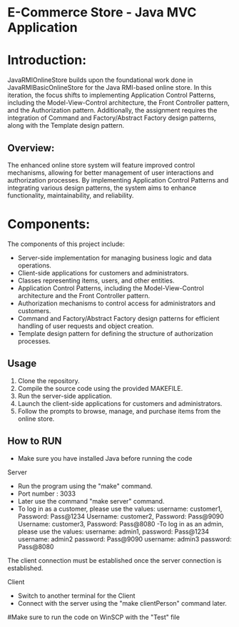 # E-Commerce Store - Java MVC Application 

# Introduction:

JavaRMIOnlineStore builds upon the foundational work done in JavaRMIBasicOnlineStore for the Java RMI-based online store. In this iteration, the focus shifts to implementing Application Control Patterns, including the Model-View-Control architecture, the Front Controller pattern, and the Authorization pattern. Additionally, the assignment requires the integration of Command and Factory/Abstract Factory design patterns, along with the Template design pattern.

## Overview:

The enhanced online store system will feature improved control mechanisms, allowing for better management of user interactions and authorization processes. By implementing Application Control Patterns and integrating various design patterns, the system aims to enhance functionality, maintainability, and reliability.

# Components:

The components of this project include:

- Server-side implementation for managing business logic and data operations.
- Client-side applications for customers and administrators.
- Classes representing items, users, and other entities.
- Application Control Patterns, including the Model-View-Control architecture and the Front Controller pattern.
- Authorization mechanisms to control access for administrators and customers.
- Command and Factory/Abstract Factory design patterns for efficient handling of user requests and object creation.
- Template design pattern for defining the structure of authorization processes.

## Usage

1. Clone the repository.
2. Compile the source code using the provided MAKEFILE.
3. Run the server-side application.
4. Launch the client-side applications for customers and administrators.
5. Follow the prompts to browse, manage, and purchase items from the online store.

## How to RUN
- Make sure you have installed Java before running the code

Server

- Run the program using the "make" command.
- Port number : 3033
- Later use the command "make server" command.
- To log in as a customer, please use the values: 
	username: customer1, Password: Pass@1234
        Username: customer2, Password: Pass@9090
        Username: customer3, Password: Pass@8080
-To log in as an admin, please use the values:
	username: admin1, password: Pass@1234
        username: admin2 password: Pass@9090
        username: admin3 password: Pass@8080

The client connection must be established once the server connection is established.

Client

- Switch to another terminal for the Client
- Connect with the server using the "make clientPerson" command later.

#Make sure to run the code on WinSCP with the "Test" file

